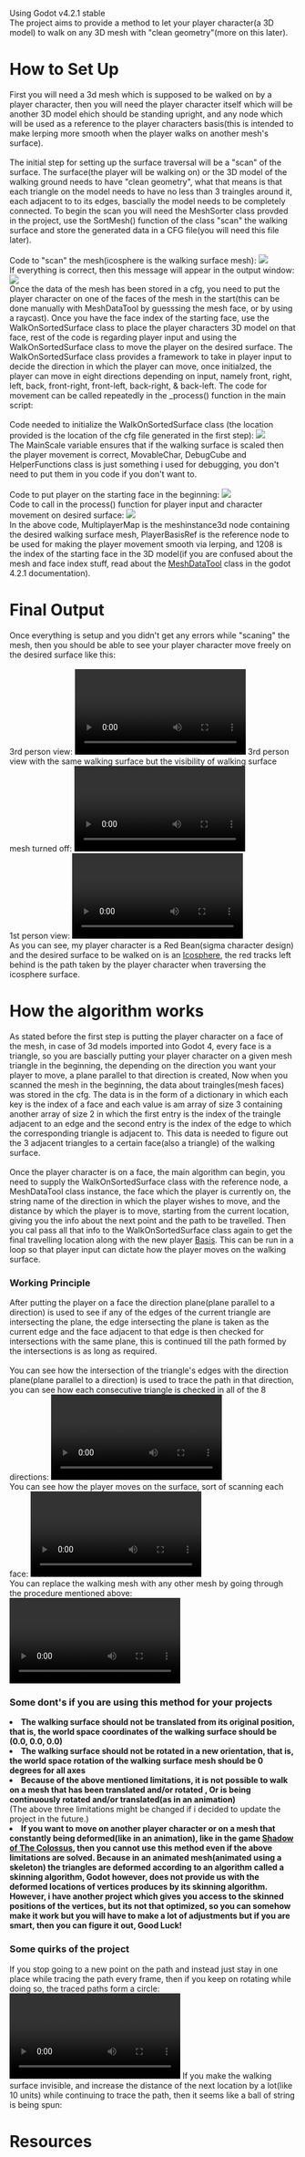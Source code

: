 Using Godot v4.2.1 stable
<br>
The project aims to provide a method to let your player character(a 3D model) to walk on any 3D mesh with "clean geometry"(more on this later).
<br>
<h1>How to Set Up</h1>
First you will need a 3d mesh which is supposed to be walked on by a player character, then you will need the player character itself which will be another 3D model ehich should be standing upright, and any node which will be used as a reference to the player characters basis(this is intended to make lerping more smooth when the player walks on another mesh's surface).
<br>
<br>
The initial step for setting up the surface traversal will be a "scan" of the surface. The surface(the player will be walking on) or the 3D model of the walking ground needs to have "clean geometry", what that means is that each triangle on the model needs to have no less than 3 traingles around it, each adjacent to to its edges, bascially the model needs to be completely connected. To begin the scan you will need the MeshSorter class provded in the project, use the SortMesh() function of the class "scan" the walking surface and store the generated data in a CFG file(you will need this file later).
<br>
<br>
Code to "scan" the mesh(icosphere is the walking surface mesh):
<img src="/CodeSnippets/Initailizationcode.png">
<br>
If everything is correct, then this message will appear in the output window:
<img src="/CodeSnippets/OutputMessage.png">
<br>
Once the data of the mesh has been stored in a cfg, you need to put the player character on one of the faces of the mesh in the start(this can be done manually with MeshDataTool by guesssing the mesh face, or by using a raycast). Once you have the face index of the starting face, use the WalkOnSortedSurface class to place the player characters 3D model on that face, rest of the code is regarding player input and using the WalkOnSortedSurface class to move the player on the desired surface. The WalkOnSortedSurface class provides a framework to take in player input to decide the direction in which the player can move, once initialzed, the player can move in eight directions depending on input, namely front, right, left, back, front-right, front-left, back-right, & back-left. The code for movement can be called repeatedly in the _process() function in the main script:
<br>
<br>
Code needed to initialize the WalkOnSortedSurface class (the location provided is the location of the cfg file generated in the first step):
<img src="/CodeSnippets/Globals.png">
<br>
The MainScale variable ensures that if the walking surface is scaled then the player movement is correct, MovableChar, DebugCube and HelperFunctions class is just something i used for debugging, you don't need to put them in you code if you don't want to.
<br>
<br>
Code to put player on the starting face in the beginning:
<img src="/CodeSnippets/_ready.png">
<br>
Code to call in the process() function for player input and character movement on desired surface:
<img src="/CodeSnippets/_process.png" > 
<br>
In the above code, MultiplayerMap is the meshinstance3d node containing the desired walking surface mesh, PlayerBasisRef is the reference node to be used for making the player movement smooth via lerping, and 1208 is the index of the starting face in the 3D model(if you are confused about the mesh and face index stuff, read about the <a href="https://docs.godotengine.org/en/stable/classes/class_meshdatatool.html">MeshDataTool</a> class in the godot 4.2.1 documentation). 
<br>
<h1>Final Output</h1>
Once everything is setup and you didn't get any errors while "scaning" the mesh, then you should be able to see your player character move freely on the desired surface like this:
<br>
<br>
3rd person view:
<video src="https://github.com/user-attachments/assets/079ac130-108e-4083-a6f8-5d4f476ae97e"></video>
3rd person view with the same walking surface but the visibility of walking surface mesh turned off:
<video src="https://github.com/user-attachments/assets/404b8a87-99a6-4ac9-b3e2-a6472f25a38e"></video>
<br>
1st person view:
<video src="https://github.com/user-attachments/assets/1be7194d-0522-41c0-af4a-9afb16968212"></video>
<br>
As you can see, my player character is a Red Bean(sigma character design) and the desired surface to be walked on is an <a href="https://threejs.org/docs/scenes/geometry-browser.html#IcosahedronGeometry">Icosphere</a>, the red tracks left behind is the path taken by the player character when traversing the icosphere surface.
<h1>How the algorithm works</h1>
As stated before the first step is putting the player character on a face of the mesh, in case of 3d models imported into Godot 4, every face is a triangle, so you are bascially putting your player character on a given mesh triangle in the beginning, the depending on the direction you want your player to move, a plane parallel to that direction is created, Now when you scanned the mesh in the beginning, the data about traingles(mesh faces) was stored in the cfg. The data is in the form of a dictionary in which each key is the index of a face and each value is am array of size 3 containing another array of size 2 in which the first entry is the index of the traingle adjacent to an edge and the second entry is the index of the edge to which the corresponding triangle is adjacent to. This data is needed to figure out the 3 adjacent triangles to a certain face(also a triangle) of the walking surface.
<br>
<br>
Once the player character is on a face, the main algorithm can begin, you need to supply the WalkOnSortedSurface class with the reference node, a MeshDataTool class instance, the face which the player is currently on, the string name of the direction in which the player wishes to move, and the distance  by which the player is to move, starting from the current location, giving you the info about the next point and the path to be travelled. Then you cal pass all that info to the  WalkOnSortedSurface class again to get the final travelling location along with the new player <a href="https://docs.godotengine.org/en/stable/classes/class_basis.html">Basis</a>. This can be run in a loop so that player input can dictate how the player moves on the walking surface.
<br>
<h3>Working Principle</h3>
After putting the player on a face the direction plane(plane parallel to a direction) is used to see if any of the edges of the current triangle are intersecting the plane, the edge intersecting the plane is taken as the current edge and the face adjacent to that edge is then checked for intersections with the same plane, this is continued till the path formed by the intersections is as long as required.
<br>
<br>
You can see how the intersection of the triangle's edges with the direction plane(plane parallel to a direction) is used to trace the path in that direction, you can see how each consecutive triangle is checked in all of the 8 directions:
<video src="https://github.com/user-attachments/assets/5f859e4d-02c6-4f2c-b8bc-b3e64aada321"></video>
<br>
You can see how the player moves on the surface, sort of scanning each face:
<video src="https://github.com/user-attachments/assets/c26e5c9d-6f7d-40eb-b3f9-16ffc17c8d53"></video>
<br>
You can replace the walking mesh with any other mesh by going through the procedure mentioned above:
<video src="https://github.com/user-attachments/assets/65fa957b-25ea-48bb-a172-6b2a10bd5e5f"></video>
<h3>Some dont's if you are using this method for your projects</h3>
<li><b>The walking surface should not be translated from its original position, that is, the world space coordinates of the walking surface should be (0.0, 0.0, 0.0)</b></li>
<li><b>The walking surface should not be rotated in a new orientation, that is, the world space rotation of the walking surface mesh should be 0 degrees for all axes</b></li>
<li><b>Because of the above mentioned limitations, it is not possible to walk on a mesh that has been translated and/or rotated , Or is being continuously rotated and/or translated(as in an animation)</b></li>
(The above three limitations might be changed if i decided to update the project in the future.)
<li><b>If you want to move on another player character or on a mesh that constantly being deformed(like in an animation), like in the game <a href="https://www.youtube.com/watch?v=ZvEztNhGdOM">Shadow of The Colossus</a>, then you cannot use this method even if the above  limitations are solved. Because in an animated mesh(animated using a skeleton) the triangles are deformed according to an algorithm called a skinning algorithm, Godot however, does not provide us with the deformed locations of vertices produces by its skinning algorithm. However, i have another project which gives you access to the skinned positions of the vertices, but its not that optimized, so you can somehow make it work but you will have to make a lot of adjustments but if you are smart, then you can figure it out, Good Luck!</b></li>
<h3>Some quirks of the project</h3>
If you stop going to a new point on the path and instead just stay in one place while tracing the path every frame, then if you keep on rotating while doing so, the traced paths form a circle:
<video src="https://github.com/user-attachments/assets/8c08a986-37e5-464a-bea9-4b0b86068c91"></video>
If you make the walking surface invisible, and increase the distance of the next location by a lot(like 10 units) while continuing to trace the path, then it seems like a ball of string is being spun:

<h1>Resources</h1>
